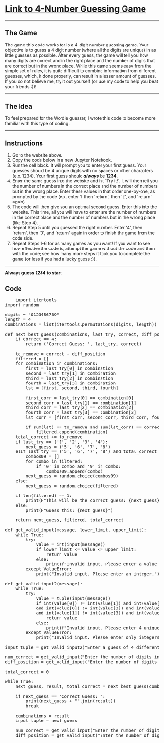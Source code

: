 # [Link to 4-Number Guessing Game](https://www.goobix.com/games/guess-the-number/)

---

## The Game

The game this code works for is a 4-digit number guessing game. Your objective is to guess a 4 digit number (where all the digits are unique) in as little guesses as possible. After every guess, the game will tell you how many digits are correct and in the right place and the number of digits that are correct but in the wrong place. While this game seems easy from the simple set of rules, it is quite difficult to combine information from different guesses, which, if done properly, can result in a lesser amount of guesses. If you do not believe me, try it out yourself (or use my code to help you beat your friends :))!

---

## The Idea

To feel prepared for the Wordle guesser, I wrote this code to become more familiar with this type of coding.

---

## Instructions
1. Go to the website above.
2. Copy the code below in a new Jupyter Notebook.
3. Run the cell block. It will prompt you to enter your first guess. Your guesses should be 4 unique digits with no spaces or other characters (e.x. 1234). Your first guess should ***always*** be **1234**. 
4. Enter the same guess into the website and hit 'Try it!'. It will then tell you the number of numbers in the correct place and the number of numbers but in the wrong place. Enter these values in that order one-by-one, as prompted by the code (e.x. enter 1, then 'return', then '2', and 'return' again). 
5. The code will then give you an optimal second guess. Enter this into the website. This time, all you will have to enter are the number of  numbers in the correct place and the number of numbers but in the wrong place (like Step 4).
6. Repeat Step 5 until you guessed the right number. Enter '4', then 'return', then '0', and 'return' again in order to finish the game from the code side.
7. Repeat Steps 1-6 for as many games as you want! If you want to see how effective the code is, attempt the game without the code and then with the code; see how many more steps it took you to complete the game (or less if you had a lucky guess :)).

---

**Always guess** ***1234*** **to start**

## Code
<pre>
    import itertools
import random

digits = "0123456789"
length = 4
combinations = list(itertools.permutations(digits, length))

def next_best_guess(combinations, last_try, correct, diff_position, total_correct):
    if correct == 4:
        return ('Correct Guess: ', last_try, correct)
    
    to_remove = correct + diff_position
    filtered = []
    for combination in combinations:
        first = last_try[0] in combination
        second = last_try[1] in combination
        third = last_try[2] in combination
        fourth = last_try[3] in combination
        lst = [first, second, third, fourth]
        
        first_corr = last_try[0] == combination[0]
        second_corr = last_try[1] == combination[1]
        third_corr = last_try[2] == combination[2]
        fourth_corr = last_try[3] == combination[3]
        lst_corr = [first_corr, second_corr, third_corr, fourth_corr]
        
        if sum(lst) == to_remove and sum(lst_corr) == correct:
            filtered.append(combination)
    total_correct += to_remove
    if last_try == ('1', '2', '3', '4'):
        next_guess = ('5', '6', '7', '8')  
    elif last_try == ('5', '6', '7', '8') and total_correct < 3:
        combos09 = []
        for combo in filtered:
            if '0' in combo and '9' in combo:
                combos09.append(combo)
        next_guess = random.choice(combos09)
    else:
        next_guess = random.choice(filtered)
    
    if len(filtered) == 1:
        print(F"This will be the correct guess: {next_guess}")
    else:
        print(F"Guess this: {next_guess}")
    
    return next_guess, filtered, total_correct

def get_valid_input(message, lower_limit, upper_limit):
    while True:
        try:
            value = int(input(message))
            if lower_limit <= value <= upper_limit:
                return value
            else:
                print(f"Invalid input. Please enter a value between {lower_limit} and {upper_limit}.")
        except ValueError:
            print("Invalid input. Please enter an integer.")
            
def get_valid_input2(message):
    while True:
        try:
            value = tuple(input(message))
            if int(value[0]) != int(value[1]) and int(value[0]) != int(value[2])\
            and int(value[0]) != int(value[3]) and int(value[1]) != int(value[2])\
            and int(value[1]) != int(value[3]) and int(value[2]) != int(value[3]) and len(value) == 4:
                return value
            else:
                print(f"Invalid input. Please enter 4 unique numbers between 0 and 9.")
        except ValueError:
            print("Invalid input. Please enter only integers with no spaces.")

input_tuple = get_valid_input2("Enter a guess of 4 different digits: ")

num_correct = get_valid_input("Enter the number of digits in correct position: ", 0, 4)
diff_position = get_valid_input("Enter the number of digits correct but not in the right position: ", 0, 4)

total_correct = 0

while True:
    next_guess, result, total_correct = next_best_guess(combinations, input_tuple, num_correct, diff_position, total_correct)
    
    if next_guess == 'Correct Guess: ':
        print(next_guess + "".join(result))
        break
    
    combinations = result
    input_tuple = next_guess
    
    num_correct = get_valid_input("Enter the number of digits in correct position: ", 0, 4)
    diff_position = get_valid_input("Enter the number of digits correct but not in the right position: ", 0, 4)

</pre>
   

